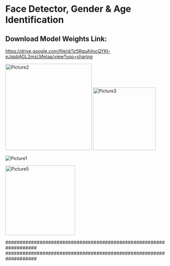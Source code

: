 # Face Detector, Gender & Age Identification

## Download Model Weights Link:


https://drive.google.com/file/d/1z5RguAiIncQYKt-eJqpbAGL2msLMetaa/view?usp=sharing


<img width="269" alt="Picture2" src="https://github.com/arminn84/Machine-Learning/assets/150948007/10603a67-ee43-42e7-bf67-187ea67ced3d">


<img width="195" alt="Picture3" src="https://github.com/arminn84/Machine-Learning/assets/150948007/49bc86df-6423-4597-91e5-7ca2fe8647ad">


![Picture1](https://github.com/arminn84/Machine-Learning/assets/150948007/4a85ee81-50a7-430c-b3ed-44c5ebf58971)


<img width="217" alt="Picture5" src="https://github.com/arminn84/Machine-Learning/assets/150948007/c1e35eec-2672-4c9d-9e36-7e2ca41b9bbb">

###################################################################
###################################################################


